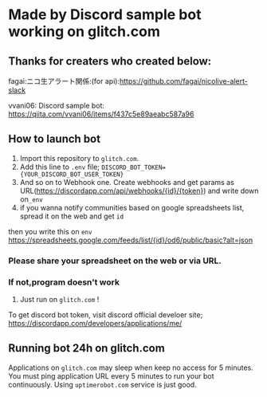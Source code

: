 #  Made by Discord sample bot working on glitch.com
## Thanks for creaters who created below:
fagai:ニコ生アラート関係:(for api):https://github.com/fagai/nicolive-alert-slack

vvani06: Discord sample bot:         https://qiita.com/vvani06/items/f437c5e89aeabc587a96
## How to launch bot

1. Import this repository to `glitch.com`.
1. Add this line to `.env` file; `DISCORD_BOT_TOKEN={YOUR_DISCORD_BOT_USER_TOKEN}`
1. And so on to Webhook one. Create webhooks and get params as URL(https://discordapp.com/api/webhooks/{id}/{token})
and  write down on`_env`
1. if you wanna notify communities based on google spreadsheets list,
  spread it on the web and get `id`
  
  then you write this on `env` https://spreadsheets.google.com/feeds/list/{id}/od6/public/basic?alt=json
  ### Please share your spreadsheet on the web or via URL. 
  ### If not,program doesn't work
1. Just run on `glitch.com` !

To get discord bot token, visit discord official develoer site; https://discordapp.com/developers/applications/me/

## Running bot 24h on glitch.com

Applications on `glitch.com` may sleep when keep no access for 5 minutes.
You must ping application URL every 5 minutes to run your bot continuously.
Using `uptimerobot.com` service is just good.